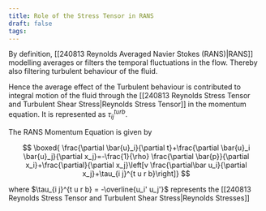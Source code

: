 ```yaml
---
title: Role of the Stress Tensor in RANS
draft: false
tags:
---
```

By definition, [[240813 Reynolds Averaged Navier Stokes (RANS)|RANS]] modelling averages or filters the temporal fluctuations in the flow. Thereby also filtering turbulent behaviour of the fluid. 

Hence the average effect of the Turbulent behaviour is contributed to integral motion of the fluid through the [[240813 Reynolds Stress Tensor and Turbulent Shear Stress|Reynolds Stress Tensor]] in the momentum equation. It is represented as $\tau^{turb}_{ij}$.

The RANS Momentum Equation is given by

$$
\boxed{
\frac{\partial \bar{u}_i}{\partial t}+\frac{\partial \bar{u}_i \bar{u}_j}{\partial x_j}=-\frac{1}{\rho} \frac{\partial \bar{p}}{\partial x_i}+\frac{\partial}{\partial x_j}\left[v \frac{\partial\bar u_i}{\partial x_j}+\tau_{i j}^{t u r b}\right]}
$$

where $\tau_{i j}^{t u r b} = -\overline{u_i' u_j'}$  represents the [[240813 Reynolds Stress Tensor and Turbulent Shear Stress|Reynolds Stresses]]






